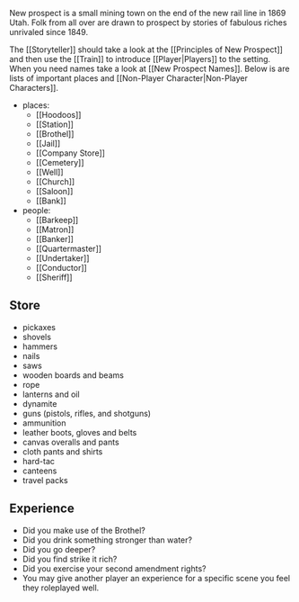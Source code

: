 New prospect is a small mining town on the end of the new rail line in 1869 Utah. Folk from all over are drawn to prospect by stories of fabulous riches unrivaled since 1849.

The [[Storyteller]] should take a look at the [[Principles of New Prospect]] and then use the [[Train]] to introduce [[Player|Players]] to the setting. When you need names take a look at [[New Prospect Names]]. Below is are lists of important places and [[Non-Player Character|Non-Player Characters]].
- places:
	- [[Hoodoos]]
	- [[Station]]
	- [[Brothel]]
	- [[Jail]]
	- [[Company Store]]
	- [[Cemetery]]
	- [[Well]]
	- [[Church]]
	- [[Saloon]]
	- [[Bank]]
- people:
	- [[Barkeep]]
	- [[Matron]]
	- [[Banker]]
	- [[Quartermaster]]
	- [[Undertaker]]
	- [[Conductor]]
	- [[Sheriff]]


## Store
- pickaxes
- shovels
- hammers
- nails
- saws
- wooden boards and beams
- rope
- lanterns and oil
- dynamite
- guns (pistols, rifles, and shotguns)
- ammunition
- leather boots, gloves and belts
- canvas overalls and pants
- cloth pants and shirts
- hard-tac
- canteens
- travel packs

## Experience
- Did you make use of the Brothel?
- Did you drink something stronger than water?
- Did you go deeper?
- Did you find strike it rich?
- Did you exercise your second amendment rights?
- You may give another player an experience for a specific scene you feel they roleplayed well.
